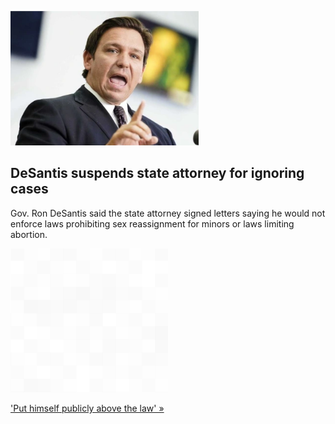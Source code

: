 
![DeSantis suspends state attorney for ignoring cases](./20220804175843.png)
## DeSantis suspends state attorney for ignoring cases

Gov. Ron DeSantis said the state attorney signed letters saying he would not enforce laws prohibiting sex reassignment for minors or laws limiting abortion.

![pic](../square_bg.png)

['Put himself publicly above the law' »](https://www.yahoo.com/news/desantis-suspends-tampa-state-attorney-143440858.html)

